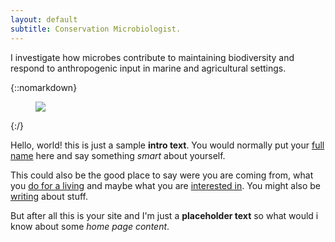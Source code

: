 ```yaml
---
layout: default
subtitle: Conservation Microbiologist.
---
```


<div class="lead pretty-links">

<div class="lead lead-about">I investigate how microbes contribute to maintaining biodiversity and respond to anthropogenic input in marine and agricultural settings.
</div>
  
{::nomarkdown} 
<figure class="site-profile">
    <img src="{{ site.baseurl }}/assets/img/profile.jpg">
</figure>
{:/}
  
  Hello, world! this is just a sample **intro text**. You would normally put your [full name](about/) here and say something *smart* about yourself.

  This could also be the good place to say were you are coming from, what you [do for a living](work/) and maybe what you are [interested in](projects/). You might also be [writing](articles/) about stuff.

  But after all this is your site and I'm just a **placeholder text** so what would i know about some *home page content*.
</div>
